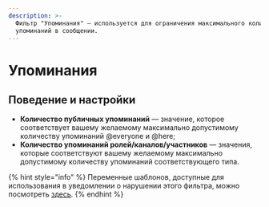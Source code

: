 ```yaml
---
description: >-
  Фильтр "Упоминания" — используется для ограничения максимального количества
  упоминаний в сообщении.
---
```


# Упоминания

## Поведение и настройки

* **Количество публичных упоминаний** — значение, которое соответствует вашему желаемому максимально допустимому количеству упоминаний @everyone и @here;
* **Количество упоминаний ролей/каналов/участников** — значения, которые соответствуют вашему желаемому максимально допустимому количеству упоминаний соответствующего типа.

{% hint style="info" %}
Переменные шаблонов, доступные для использования в уведомлении о нарушении этого фильтра, можно посмотреть [здесь](https://docs.juniper.bot/misc/template-variables#filtr-upominaniya).
{% endhint %}



